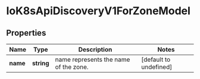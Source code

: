 # IoK8sApiDiscoveryV1ForZoneModel

## Properties

Name | Type | Description | Notes
------------ | ------------- | ------------- | -------------
**name** | **string** | name represents the name of the zone. | [default to undefined]


